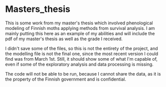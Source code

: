 # Masters_thesis

This is some work from my master's thesis which involved phenological modeling of Finnish moths applying methods from survival analysis. I am mainly putting this here as an example of my abilities and will include the pdf of my master's thesis as well as the grade I received. 

I didn't save some of the files, so this is not the entirety of the project, and the modelling file is not the final one, since the most recent version I could find was from March 1st. Still, it should show some of what I'm capable of, even if some of the exploratory analysis and data processing is missing.

The code will not be able to be run, because I cannot share the data, as it is the property of the Finnish government and is confidential.
